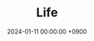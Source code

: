 ---
layout  : category
title   : Life
summary : 카테고리
date    : 2024-01-11 00:00:00 +0900
updated : 2024-01-11 00:00:00 +0900
tag     : 
toc     : true
public  : true
comment : false
parent  : [[/index]]
latex   : false
---